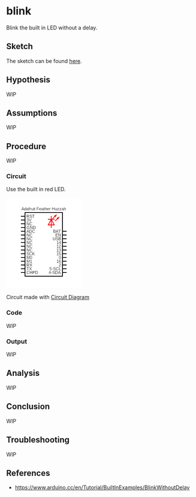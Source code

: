 # blink

Blink the built in LED without a delay.

## Sketch

The sketch can be found [here](https://github.com/nicholaswilde/solar-battery-charger/tree/main/test/blink).

## Hypothesis

WIP

## Assumptions

WIP

## Procedure

WIP

### Circuit

Use the built in red LED.

![](../assets/images/circuit-blink.png)

Circuit made with [Circuit Diagram](https://www.circuit-diagram.org/)

### Code

WIP

### Output

WIP

## Analysis

WIP

## Conclusion

WIP

## Troubleshooting

WIP

## References
- https://www.arduino.cc/en/Tutorial/BuiltInExamples/BlinkWithoutDelay
